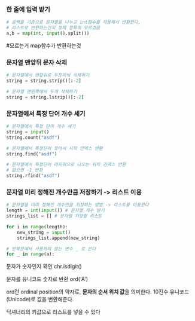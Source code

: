 ### 한 줄에 입력 받기 
```python
# 공백을 기준으로 문자열을 나누고 int함수를 적용해서 반환한다, 
# 리스트로 반환하는건지 정체 정확히 모르겠음 
a,b = map(int, input().split())
```
#모르는거 map함수가 반환하는것

### 문자열 맨앞뒤 문자 삭제
```python
# 문자열에서 맨앞뒤로 두문자씩 삭제하기
string = string.strip()[:-2]

# 문자열 맨왼쪽에서 두개 삭제하기
string = string.lstrip()[:-2]
```


### 문자열에서 특정 단어 개수 세기
```python
# 문자열에서 특정 단어 개수 세기
string = input()
string.count("asdf")

# 문자열에서 특정단어 찾아서 시작 인덱스 반환
string.find("asdf")

# 문자열에서 특정단어 마지막으로 나오는 위치 인덱스 반환
# 없으면 -1 반환
string.rfind("asdf")
```

### 문자열 미리 정해진 개수만큼 저장하기 -> 리스트 이용
```python
# 문자열을 미리 정해진 개수만큼 저장하는 방법 -> 리스트를 이용한다
length = int(input()) # 문자열 개수 받기
strings_list = [] # 문자열 저장할 리스트

for i in range(length):
	new_string = input()
	strings_list.append(new_string)
```


```python
# 반복문에서 사용하지 않는 변수 _ 로 쓴다
for _ in range(a):
```


문자가 숫자인지 확인
chr.isdigit()

문자를 유니코드 숫자로 반환
ord('A')


ord란 ordinal position의 약자로, **문자의 순서 위치 값**을 의미한다. 10진수 유니코드(Unicode)로 값을 변환해준다.

딕셔너리의 키값으로 리스트를 넣을 수 있다
